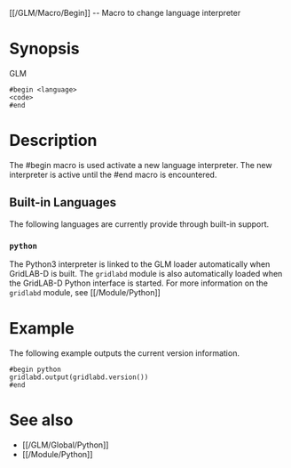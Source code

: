 [[/GLM/Macro/Begin]] -- Macro to change language interpreter

# Synopsis

GLM

~~~
#begin <language>
<code>
#end
~~~

# Description

The #begin macro is used activate a new language interpreter. The new interpreter is active until the #end macro is encountered. 

## Built-in Languages

The following languages are currently provide through built-in support.

### `python`

The Python3 interpreter is linked to the GLM loader automatically when GridLAB-D is built.  The `gridlabd` module is also automatically loaded when the GridLAB-D Python interface is started.  For more information on the `gridlabd` module, see [[/Module/Python]]

# Example

The following example outputs the current version information.

~~~
#begin python
gridlabd.output(gridlabd.version())
#end
~~~

# See also

* [[/GLM/Global/Python]]
* [[/Module/Python]]
